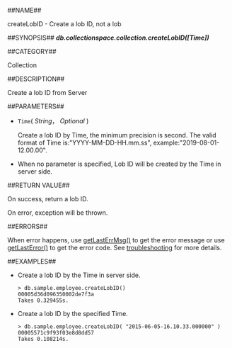 
##NAME##

createLobID - Create a lob ID, not a lob

##SYNOPSIS##
***db.collectionspace.collection.createLobID([Time])***

##CATEGORY##

Collection

##DESCRIPTION##

Create a lob ID from Server

##PARAMETERS##

* `Time`( *String*， *Optional* )
  
    Create a lob ID by Time, the minimum precision is second. The valid format of Time is:"YYYY-MM-DD-HH.mm.ss", example:"2019-08-01-12.00.00".

* When no parameter is specified, Lob ID will be created by the Time in server side.

##RETURN VALUE##

On success, return a lob ID.

On error, exception will be thrown.

##ERRORS##

When error happens, use [getLastErrMsg()](manual/Manual/Sequoiadb_Command/Global/getLastErrMsg.md)
to get the error message or use [getLastError()](manual/Manual/Sequoiadb_Command/Global/getLastError.md)
to get the error code. See [troubleshooting](manual/FAQ/faq_sdb.md) for more details.


##EXAMPLES##

* Create a lob ID by the Time in server side.

    ```lang-javascript
    > db.sample.employee.createLobID()
    00005d36d096350002de7f3a
    Takes 0.329455s.
    ```

* Create a lob ID by the specified Time.

    ```lang-javascript
    > db.sample.employee.createLobID( "2015-06-05-16.10.33.000000" )
    00005571c9f93f03e8d8dd57
    Takes 0.108214s.
    ```